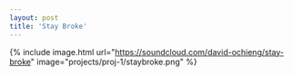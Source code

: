 ```yaml
---
layout: post
title: 'Stay Broke'
---
```


{% include image.html url="https://soundcloud.com/david-ochieng/stay-broke" image="projects/proj-1/staybroke.png" %}
